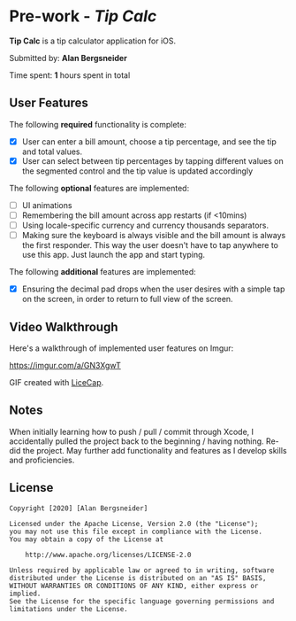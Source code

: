 # Pre-work - *Tip Calc*

**Tip Calc** is a tip calculator application for iOS.

Submitted by: **Alan Bergsneider**

Time spent: **1** hours spent in total

## User Features

The following **required** functionality is complete:

* [x] User can enter a bill amount, choose a tip percentage, and see the tip and total values.
* [x] User can select between tip percentages by tapping different values on the segmented control and the tip value is updated accordingly

The following **optional** features are implemented:

* [ ] UI animations
* [ ] Remembering the bill amount across app restarts (if <10mins)
* [ ] Using locale-specific currency and currency thousands separators.
* [ ] Making sure the keyboard is always visible and the bill amount is always the first responder. This way the user doesn't have to tap anywhere to use this app. Just launch the app and start typing.

The following **additional** features are implemented:

- [x] Ensuring the decimal pad drops when the user desires with a simple tap on the screen, in order to return to full view of the screen.

## Video Walkthrough

Here's a walkthrough of implemented user features on Imgur:

https://imgur.com/a/GN3XgwT

GIF created with [LiceCap](http://www.cockos.com/licecap/).

## Notes

When initially learning how to push / pull / commit through Xcode, I accidentally pulled the project back to the beginning / having nothing. 
Re-did the project. May further add functionality and features as I develop skills and proficiencies.

## License

    Copyright [2020] [Alan Bergsneider]

    Licensed under the Apache License, Version 2.0 (the "License");
    you may not use this file except in compliance with the License.
    You may obtain a copy of the License at

        http://www.apache.org/licenses/LICENSE-2.0

    Unless required by applicable law or agreed to in writing, software
    distributed under the License is distributed on an "AS IS" BASIS,
    WITHOUT WARRANTIES OR CONDITIONS OF ANY KIND, either express or implied.
    See the License for the specific language governing permissions and
    limitations under the License.

